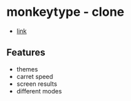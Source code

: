 # monkeytype - clone

- [link](https://nomonkeytype.onrender.com/)

## Features

- themes
- carret speed
- screen results
- different modes
